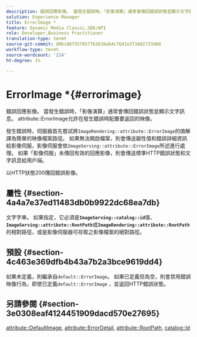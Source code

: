 ```yaml
---
description: 錯誤回應影像。 當發生錯誤時，「影像演算」通常會傳回錯誤狀態並顯示文字訊息。 attribute ErrorImage允許在發生錯誤時配置要返回的映像。
solution: Experience Manager
title: ErrorImage *
feature: Dynamic Media Classic,SDK/API
role: Developer,Business Practitioner
translation-type: tm+mt
source-git-commit: d0bc88f55f857762b3bab4c76d1e3f3dd2733d60
workflow-type: tm+mt
source-wordcount: '214'
ht-degree: 1%

---
```



# ErrorImage *{#errorimage}

錯誤回應影像。 當發生錯誤時，「影像演算」通常會傳回錯誤狀態並顯示文字訊息。 attribute::ErrorImage允許在發生錯誤時配置要返回的映像。

發生錯誤時，伺服器首先嘗試將`ImageRendering::attribute::ErrorImage`的值解譯為簡單的映像檔案路徑。 如果無法開啟檔案，則會傳送屬性值和錯誤詳細資訊給影像伺服，影像伺服會依`ImageServing::attribute::ErrorImage`所述進行處理。 如果「影像伺服」未傳回有效的回應影像，則會傳送標準HTTP錯誤狀態和文字訊息給用戶端。

以HTTP狀態200傳回錯誤影像。

## 屬性 {#section-4a4a7e37ed11483db0b9922dc68ea7db}

文字字串。 如果指定，它必須是&#x200B;**`ImageServing::catalog::id`**&#x200B;值、**`ImageServing::attribute::RootPath`**&#x200B;或&#x200B;**`ImageRendering::attribute::RootPath`**&#x200B;的相對路徑，或是影像伺服器可存取之影像檔案的絕對路徑。

## 預設 {#section-4c463e369dfb4b43a7b2a3bce9619dd4}

如果未定義，則繼承自`default::ErrorImage`。 如果已定義但為空，則會禁用錯誤映像行為，即使已定義`default::ErrorImage` ，並返回HTTP錯誤狀態。

## 另請參閱 {#section-3e0308eaf4124451909dacd570e27695}

[attribute::DefaultImage](../../../../../ir-api/material-cat/image-rendering-api-ref/c-ir-material-catalog/c-ir-attributes-reference/r-ir-defaultpix.md#reference-102c98f9b5d24d2aaaeb756653fb0e6f),  [attribute::ErrorDetail](../../../../../ir-api/material-cat/image-rendering-api-ref/c-ir-material-catalog/c-ir-attributes-reference/r-ir-errordetail.md#reference-123b56eed6cf49cea6e0490672b7c53b),  [attribute::RootPath](../../../../../ir-api/material-cat/image-rendering-api-ref/c-ir-material-catalog/c-ir-attributes-reference/r-ir-rootpath.md#reference-a4d7c96b62e14fcbad1740c702f160f3),  [catalog::Id](../../../../../ir-api/material-cat/image-rendering-api-ref/c-ir-material-catalog/c-ir-material-data-reference/r-ir-id.md#reference-cba2a53a952e403fb57a4e8569f9cf85)
